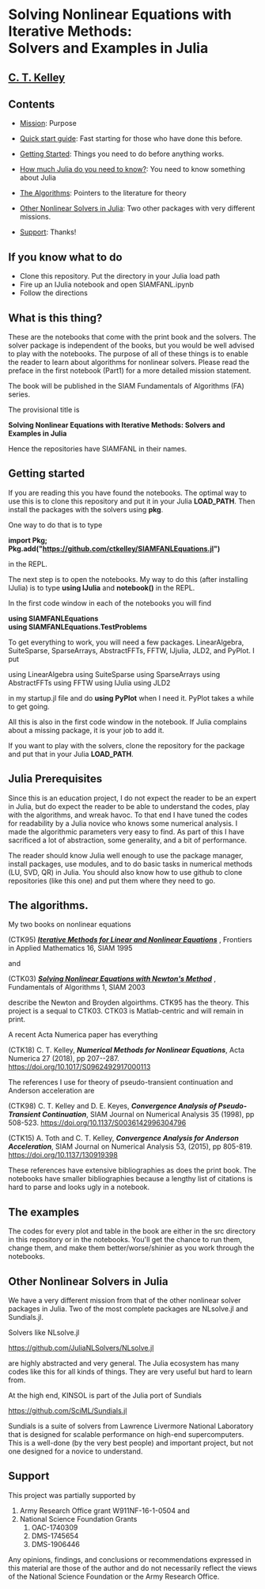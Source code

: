 # Solving Nonlinear Equations with Iterative Methods: <br> Solvers and Examples in Julia


## [C. T. Kelley](https://ctk.math.ncsu.edu)

## Contents

- [Mission](#What-is-this-thing): Purpose 

- [Quick start guide](#If-you-know-what-to-do): Fast starting for those who have done this before.

- [Getting Started](#Getting-Started): Things you need to do before anything works.

- [How much Julia do you need to know?](#Julia-Prerequisites): You need to know something about Julia

- [The Algorithms](#The-Algorithms): Pointers to the literature for theory

- [Other Nonlinear Solvers in Julia](#Other-Nonlinear-Solvers-in-Julia): Two other packages with very different missions.

- [Support](#Support): Thanks!

## If you know what to do

- Clone this repository. Put the directory in your Julia load path
- Fire up an IJulia notebook and open SIAMFANL.ipynb
- Follow the directions


## What is this thing?

These are the notebooks that come with the print book and the solvers. The solver
package is independent of the books, but you would be well advised to 
play with the notebooks. The purpose of all of these things is to enable
the reader to learn about algorithms for nonlinear solvers. Please read the preface in 
the first notebook (Part1) for a more detailed mission statement.

The book will be published in the SIAM Fundamentals of Algorithms (FA) series.

The provisional title is

**Solving Nonlinear Equations with Iterative Methods: Solvers and Examples in Julia**

Hence the repositories have SIAMFANL in their names.

## Getting started

If you are reading this you have found the notebooks. The optimal way to use this is
to clone this repository and put it in your Julia **LOAD_PATH**. Then install the packages with the solvers using **pkg**.

One way to do that is to type

**import Pkg; Pkg.add("https://github.com/ctkelley/SIAMFANLEquations.jl")**

in the REPL.

The next step is to open the notebooks. My way to do this (after installing IJulia) is to type **using IJulia** and  **notebook()** in the REPL. 

In the first code window in each of the notebooks you will find

**using SIAMFANLEquations**<br>
**using SIAMFANLEquations.TestProblems**


To get everything to work, you will need a few packages. LinearAlgebra, SuiteSparse, SparseArrays, AbstractFFTs, FFTW, IJjulia, JLD2, and PyPlot. I put 

using LinearAlgebra
using SuiteSparse
using SparseArrays
using AbstractFFTs
using FFTW
using IJulia
using JLD2

in my startup.jl file and do **using PyPlot** when I need it. PyPlot takes a while to get going.

All this is also in the first code window in the notebook. If Julia complains about a missing package, it is your job to add it.

If you want to play with the solvers, clone the repository for the package and put that in your Julia **LOAD_PATH**.

## Julia Prerequisites

Since this is an education project, I do not expect the reader to be an expert
in Julia, but do expect the reader to be able to understand the codes, 
play with the algorithms, and wreak havoc. To that end I have tuned the 
codes for readability by a Julia novice who knows some numerical analysis. I made the algorithmic parameters very easy to find. As part of this I have sacrificed a lot of abstraction, some generality, and a bit of performance.

The reader should know Julia well enough to use the package manager, install packages, use modules, and to do basic tasks in 
numerical methods (LU, SVD, QR) in Julia. You should also know how to use github to clone repositories (like this one) and put them where they need to go.

## The algorithms.

My two books on nonlinear equations

(CTK95) [***Iterative Methods for Linear and Nonlinear Equations***](https://my.siam.org/Store/Product/viewproduct/?ProductId=862) , Frontiers in Applied Mathematics 16,  SIAM 1995

and

(CTK03) [***Solving Nonlinear Equations with Newton's Method***](https://my.siam.org/Store/Product/viewproduct/?ProductId=841) , Fundamentals of Algorithms 1, SIAM 2003

describe the Newton and Broyden algoirthms. CTK95 has the theory. This project is a sequal to CTK03. CTK03 is Matlab-centric
and will remain in print.

A recent Acta Numerica paper has everything

(CTK18) C. T. Kelley, ***Numerical Methods for Nonlinear Equations***, Acta Numerica 27 (2018), pp 207--287. https://doi.org/10.1017/S0962492917000113

The references I use for theory of pseudo-transient continuation and Anderson acceleration are

(CTK98) C. T. Kelley and D. E. Keyes, ***Convergence Analysis of Pseudo-Transient Continuation***, SIAM Journal on Numerical Analysis 35 (1998), pp 508-523. https://doi.org/10.1137/S0036142996304796

(CTK15) A. Toth and C. T. Kelley, ***Convergence Analysis for Anderson Acceleration***, SIAM Journal on Numerical Analysis 53, (2015), pp 805-819. https://doi.org/10.1137/130919398

These references have extensive bibliographies as does the print book. The notebooks have smaller bibliographies because a lengthy list of citations is hard to parse and looks ugly in a notebook.

## The examples

The codes for every plot and table in the book are either in the src directory in this repository or in the notebooks. You'll get the chance to run them, change them, and make them better/worse/shinier as you work through the notebooks. 

## Other Nonlinear Solvers in Julia

We have a very different mission from that of the other nonlinear solver
packages in Julia. Two of the most complete packages are NLsolve.jl and Sundials.jl.

Solvers like NLsolve.jl

https://github.com/JuliaNLSolvers/NLsolve.jl

are highly abstracted and very general. The Julia ecosystem has many 
codes like this for all kinds of things. They are very useful but hard to learn from.

At the high end, KINSOL is part of the Julia port of Sundials

https://github.com/SciML/Sundials.jl

Sundials is a suite of solvers from Lawrence Livermore National 
Laboratory that is designed for scalable performance on high-end
supercomputers. This is a well-done (by the very best people) and important project, but not one designed
for a novice to understand.

## Support

This project was partially supported by
1. Army Research Office grant W911NF-16-1-0504 and
2. National Science Foundation Grants
   1. OAC-1740309
   2. DMS-1745654
   3. DMS-1906446
   
Any opinions, findings, and conclusions or
recommendations expressed in this material are those of the author and
do not necessarily reflect the views of the National
Science Foundation
or the Army Research Office.
